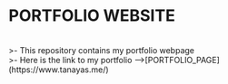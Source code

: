 # PORTFOLIO WEBSITE
<br>
>- This repository contains my portfolio webpage
<br>
>- Here is the link to my portfolio -->[PORTFOLIO_PAGE](https://www.tanayas.me/)
